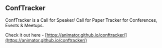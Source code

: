 ## ConfTracker

ConfTracker is a Call for Speaker/ Call for Paper Tracker for Conferences, Events & Meetups.

Check it out here - [https://animator.github.io/conftracker/](https://animator.github.io/conftracker/)